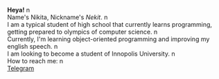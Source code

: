 **Heya!** n\
Name's Nikita, Nickname's _Nekit_. n\
I am a typical student of high school that currently learns programming, getting prepared to olympics of computer science. n\
Currently, I'm learning object-oriented programming and improving my english speech. n\
I am looking to become a student of Innopolis University. n\
How to reach me: n\
                [Telegram](https://t.me/JustNekits)

<!---
JustNekits/JustNekits is a ✨ special ✨ repository because its `README.md` (this file) appears on your GitHub profile.
You can click the Preview link to take a look at your changes.
--->
